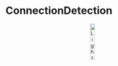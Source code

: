 # ConnectionDetection

<p align="center">
  <img alt="Light" src="https://github.com/akardas16/ConnectionDetection/assets/28716129/7ec2891a-b7cf-4871-aef9-8c549b9b605b" width="16%">
&nbsp; &nbsp; &nbsp; &nbsp;
